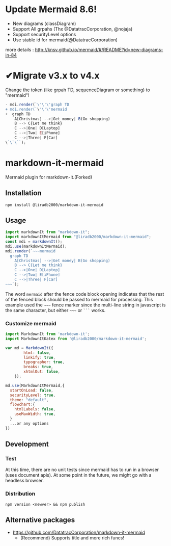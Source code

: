 # Update Mermaid 8.6!

-   New diagrams (classDiagram)
-   Support All grpahs (Thx @DatatracCorporation, @nojaja)
-   Support securityLevel options
-   Use stable id for mermaid(@DatatracCorporation)

more details : http://knsv.github.io/mermaid/#/README?id=new-diagrams-in-84

# ✔Migrate v3.x to v4.x
Change the token (like grpah TD, sequenceDiagram or something) to "mermaid"!
```js
- mdi.render(`\'\'\'graph TD
+ mdi.render(`\'\'\'mermaid
+  graph TD
    A[Christmas] -->|Get money| B(Go shopping)
    B --> C{Let me think}
    C -->|One| D[Laptop]
    C -->|Two| E[iPhone]
    C -->|Three| F[Car]
\`\`\``);
```

# markdown-it-mermaid

Mermaid plugin for markdown-it.(Forked)

## Installation

```
npm install @liradb2000/markdown-it-mermaid
```

## Usage

```js
import markdownIt from "markdown-it";
import markdownItMermaid from "@liradb2000/markdown-it-mermaid";
const mdi = markdownIt();
mdi.use(markdownItMermaid);
mdi.render(`~~~mermaid
  graph TD
    A[Christmas] -->|Get money| B(Go shopping)
    B --> C{Let me think}
    C -->|One| D[Laptop]
    C -->|Two| E[iPhone]
    C -->|Three| F[Car]
~~~`);
```

The word `mermaid` after the fence code block opening indicates that the
rest of the fenced block should be passed to mermaid for processing.
This example used the `~~~` fence marker since the multi-line string
in javascript is the same character,
but either `~~~` or ` ``` ` works.


### Customize mermaid

```js
import MarkdownIt from 'markdown-it';
import MarkdownItKatex from '@liradb2000/markdown-it-mermaid';

var md = MarkdownIt({
        html: false,
        linkify: true,
        typographer: true,
        breaks: true,
        xhtmlOut: false,
    });

md.use(MarkdownItMermaid,{
  startOnLoad: false,
  securityLevel: true,
  theme: "default",
  flowchart:{
    htmlLabels: false,
    useMaxWidth: true,
  }
  ...or any options
})
```

## Development

### Test

At this time, there are no unit tests since mermaid has to run in a
browser (uses document apis).  At some point in the future, we might go
with a headless browser.

### Distribution

```
npm version <newver> && npm publish
```

## Alternative packages
- https://github.com/DatatracCorporation/markdown-it-mermaid
  - (Recommend) Supports title and more rich funcs!
